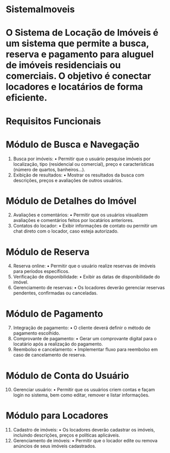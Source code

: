# SistemaImoveis

# O Sistema de Locação de Imóveis é um sistema que permite a busca, reserva e pagamento para aluguel de imóveis residenciais ou comerciais. O objetivo é conectar locadores e locatários de forma eficiente.


# Requisitos Funcionais

# Módulo de Busca e Navegação
1.	Busca por imóveis:
•	Permitir que o usuário pesquise imóveis por localização, tipo (residencial ou comercial), preço e características (número de quartos, banheiros...).
2.	Exibição de resultados:
•	Mostrar os resultados da busca com descrições, preços e avaliações de outros usuários.

# Módulo de Detalhes do Imóvel
2.	Avaliações e comentários:
•	Permitir que os usuários visualizem avaliações e comentários feitos por locatários anteriores.
3.	Contatos do locador:
•	Exibir informações de contato ou permitir um chat direto com o locador, caso esteja autorizado.

# Módulo de Reserva
4.	Reserva online:
•	Permitir que o usuário realize reservas de imóveis para períodos específicos.
5.	Verificação de disponibilidade:
•	Exibir as datas de disponibilidade do imóvel.
6.	Gerenciamento de reservas:
•	Os locadores deverão gerenciar reservas pendentes, confirmadas ou canceladas.

# Módulo de Pagamento
7.	Integração de pagamento:
•	O cliente deverá definir o método de pagamento escolhido.
8.	Comprovante de pagamento:
•	Gerar um comprovante digital para o locatário após a realização do pagamento.
9.	Reembolso e cancelamento:
•	Implementar fluxo para reembolso em caso de cancelamento de reserva.

# Módulo de Conta do Usuário
10.	  Gerenciar usuário:
•	Permitir que os usuários criem contas e façam login no sistema, bem como editar, remover e listar informações.

# Módulo para Locadores
11.	  Cadastro de imóveis:
•	Os locadores deverão cadastrar os imóveis, incluindo descrições, preços e políticas aplicáveis.
12.	Gerenciamento de imóveis:
•	Permitir que o locador edite ou remova anúncios de seus imóveis cadastrados.

